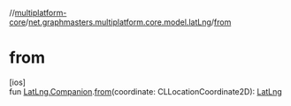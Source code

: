 //[multiplatform-core](../../index.md)/[net.graphmasters.multiplatform.core.model.latLng](index.md)/[from](from.md)

# from

[ios]\
fun [LatLng.Companion](../net.graphmasters.multiplatform.core.model/-lat-lng/-companion/index.md#1461150996%2FExtensions%2F-183831061).[from](from.md)(coordinate: CLLocationCoordinate2D): [LatLng](../net.graphmasters.multiplatform.core.model/-lat-lng/index.md#94959378%2FExtensions%2F-183831061)
